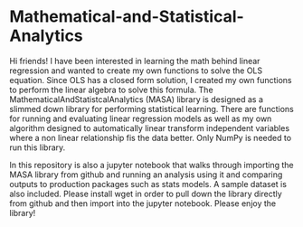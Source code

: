 # Mathematical-and-Statistical-Analytics
Hi friends! I have been interested in learning the math behind linear regression and wanted to create my own functions to solve the OLS equation. Since OLS has a closed form solution, I created my own functions to perform the linear algebra to solve this formula. The MathematicalAndStatistcalAnalytics (MASA) library is designed as a slimmed down library for performing statistical learning. There are functions for running and evaluating linear regression models as well as my own algorithm designed to automatically linear transform independent variables where a non linear relationship fis the data better. Only NumPy is needed to run this library.

In this repository is also a jupyter notebook that walks through importing the MASA library from github and running an analysis using it and comparing outputs to production packages such as stats models. A sample dataset is also included. Please install wget in order to pull down the library directly from github and then import into the jupyter notebook. Please enjoy the library!
